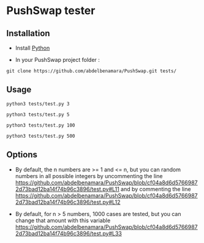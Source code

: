 # PushSwap tester

## Installation

- Install [Python](https://www.python.org/)

- In your PushSwap project folder :
```
git clone https://github.com/abdelbenamara/PushSwap.git tests/
```

## Usage

```
python3 tests/test.py 3
```
```
python3 tests/test.py 5
```
```
python3 tests/test.py 100
```
```
python3 tests/test.py 500
```

## Options

- By default, the n numbers are >= 1 and <= n, but you can random numbers in all possible integers by uncommenting the line https://github.com/abdelbenamara/PushSwap/blob/cf04a8d6d57669872d73bad12ba14f74b96c3896/test.py#L11 and by commenting the line https://github.com/abdelbenamara/PushSwap/blob/cf04a8d6d57669872d73bad12ba14f74b96c3896/test.py#L12

- By default, for n > 5 numbers, 1000 cases are tested, but you can change that amount with this variable https://github.com/abdelbenamara/PushSwap/blob/cf04a8d6d57669872d73bad12ba14f74b96c3896/test.py#L33
